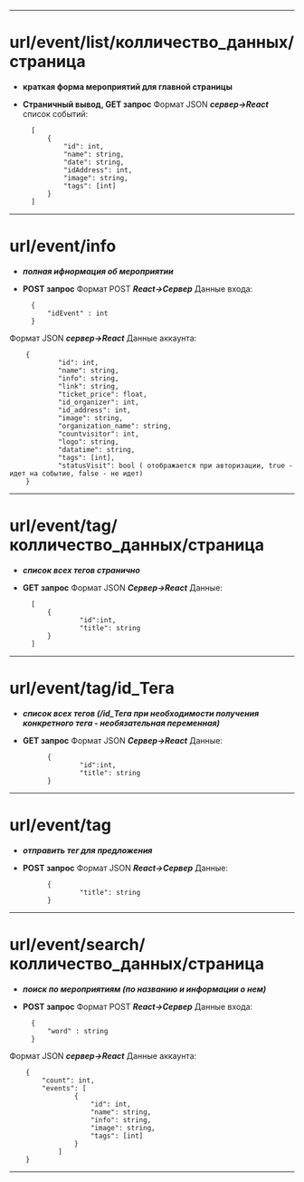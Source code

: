 --------
# url/event/list/колличеcтво_данных/страница
- **краткая форма мероприятий для главной страницы**
- **Страничный вывод, GET запрос**
Формат JSON ***сервер->React***
 список событий:
 
		[
			{
				"id": int,
				"name": string,
				"date": string,
				"idAddress": int,
				"image": string,
				"tags": [int]
			}
		]

----------
# url/event/info 
- ***полная ифнормация об мероприятии***
- **POST запрос**
 Формат POST ***React->Сервер***
 Данные входа:
 
		{
			"idEvent" : int
		}


 Формат JSON ***сервер->React***
 Данные аккаунта:

		{
				"id": int,
				"name": string,
				"info": string,
				"link": string,
				"ticket_price": float,
				"id_organizer": int,
				"id_address": int,
				"image": string,
				"organization_name": string,
				"countvisitor": int,
				"logo": string,
				"datatime": string,
				"tags": [int],
				"statusVisit": bool ( отображается при авторизации, true - идет на событие, false - не идет)
		}

---
# url/event/tag/колличеcтво_данных/страница
- ***список всех тегов странично***
- **GET запрос**
 Формат JSON ***Сервер->React***
 Данные:
 
		[
			{
					"id":int,
					"title": string
			}
		]	

		
---
# url/event/tag/id_Тега
- ***список всех тегов (/id_Тега при необходимости получения конкретного тега - необязательная переменная)***
- **GET запрос**
 Формат JSON ***Сервер->React***
 Данные:
 
		
			{
					"id":int,
					"title": string
			}
		
---
# url/event/tag
- ***отправить тег для предложения***
- **POST запрос**
 Формат JSON ***React->Сервер***
 Данные:
 
			{
					"title": string
			}	
		
---
# url/event/search/колличеcтво_данных/страница
- ***поиск по мероприятиям (по названию и информации о нем)***
- **POST запрос**
 Формат POST ***React->Сервер***
 Данные входа:
 
		{
			"word" : string
		}

 Формат JSON ***сервер->React***
 Данные аккаунта:

		{
			"count": int,
			"events": [
					{
						"id": int,
						"name": string,
						"info": string,
						"image": string,
						"tags": [int]
					}	
				]
		}

---
